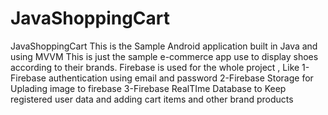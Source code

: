 # JavaShoppingCart

JavaShoppingCart
This is the Sample Android application built in Java and using MVVM
This is just the sample e-commerce app use to display shoes according to their brands.
Firebase is used for the whole project , Like
1- Firebase authentication using email and password
2-Firebase Storage for Uplading image to firebase
3-Firebase RealTIme Database to Keep registered user data and adding cart items and other brand products
